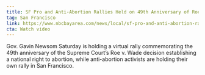```yaml
---
title: SF Pro and Anti-Abortion Rallies Held on 49th Anniversary of Roe Vs. Wade
tag: San Francisco
link: https://www.nbcbayarea.com/news/local/sf-pro-and-anti-abortion-rallies-held-on-49th-anniversary-of-roe-vs-wade/2785500/
cta: Watch video
---
```


Gov. Gavin Newsom Saturday is holding a virtual rally commemorating the 49th anniversary of the Supreme Court’s Roe v. Wade decision establishing a national right to abortion, while anti-abortion activists are holding their own rally in San Francisco.
